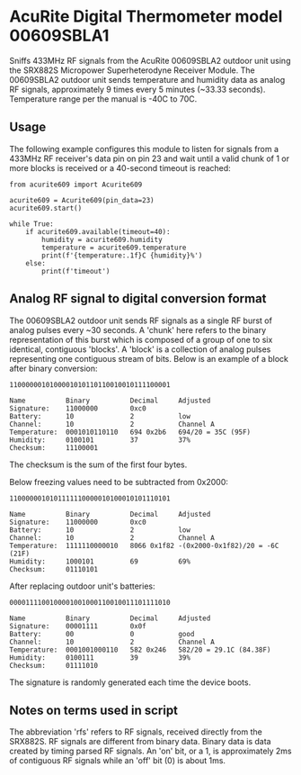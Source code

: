 # AcuRite Digital Thermometer model 00609SBLA1

Sniffs 433MHz RF signals from the AcuRite 00609SBLA2 outdoor unit using the SRX882S Micropower Superheterodyne Receiver Module. The 00609SBLA2 outdoor unit sends temperature and humidity data as analog RF signals, approximately 9 times every 5 minutes (~33.33 seconds). Temperature range per the manual is -40C to 70C.

## Usage

The following example configures this module to listen for signals from a 
433MHz RF receiver's data pin on pin 23 and wait until a valid chunk of 1 or
more blocks is received or a 40-second timeout is reached:

```
from acurite609 import Acurite609

acurite609 = Acurite609(pin_data=23)
acurite609.start()

while True:
    if acurite609.available(timeout=40):
        humidity = acurite609.humidity
        temperature = acurite609.temperature
        print(f'{temperature:.1f}C {humidity}%')
    else:
        print(f'timeout')
```

## Analog RF signal to digital conversion format

The 00609SBLA2 outdoor unit sends RF signals as a single RF burst of analog pulses every ~30 seconds. A 'chunk' here refers to the binary representation of this burst which is composed of a group of one to six identical, contiguous 'blocks'. A 'block' is a collection of analog pulses representing one contiguous stream of bits. Below is an example of a block after binary conversion:

```
1100000010100001010110110010010111100001

Name          Binary          Decimal     Adjusted
Signature:    11000000        0xc0
Battery:      10              2           low
Channel:      10              2           Channel A
Temperature:  0001010110110   694 0x2b6   694/20 = 35C (95F)
Humidity:     0100101         37          37%
Checksum:     11100001
```

The checksum is the sum of the first four bytes.

Below freezing values need to be subtracted from 0x2000:

```
1100000010101111110000010100010101110101

Name          Binary          Decimal     Adjusted
Signature:    11000000        0xc0
Battery:      10              2           low
Channel:      10              2           Channel A
Temperature:  1111110000010   8066 0x1f82 -(0x2000-0x1f82)/20 = -6C (21F)
Humidity:     1000101         69          69%
Checksum:     01110101
```

After replacing outdoor unit's batteries:

```
0000111100100001001000110010011101111010

Name          Binary          Decimal     Adjusted
Signature:    00001111        0x0f
Battery:      00              0           good
Channel:      10              2           Channel A
Temperature:  0001001000110   582 0x246   582/20 = 29.1C (84.38F)
Humidity:     0100111         39          39%
Checksum:     01111010
```

The signature is randomly generated each time the device boots.

## Notes on terms used in script

The abbreviation 'rfs' refers to RF signals, received directly from the SRX882S. RF signals are different from binary data. Binary data is data created by timing parsed RF signals. An 'on' bit, or a 1, is approximately 2ms of contiguous RF signals while an 'off' bit (0) is about 1ms.
